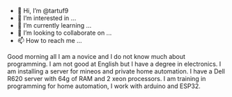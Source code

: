 - 👋 Hi, I’m @tartuf9
- 👀 I’m interested in ...
- 🌱 I’m currently learning ...
- 💞️ I’m looking to collaborate on ...
- 📫 How to reach me ...

<!---
tartuf9/tartuf9 is a ✨ special ✨ repository because its `README.md` (this file) appears on your GitHub profile.
You can click the Preview link to take a look at your changes.
--->
Good morning all
    I am a novice and I do not know much about programming. I am not good at English but I have a degree in electronics.
I am installing a server for mineos and private home automation.
I have a Dell R620 server with 64g of RAM and 2 xeon processors.
I am training in programming for home automation, I work with arduino and ESP32.
